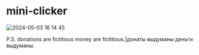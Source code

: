 # mini-clicker
![2024-05-03 16 14 45](https://github.com/Python-Palma/mini-clicker/assets/168769141/40fcb2e3-5500-48b5-bb64-e42bde80d1fd)

P.S. donations are fictitious money are fictitious.|донаты выдуманы деньги выдуманы.
